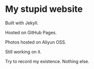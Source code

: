 # My stupid website

Built with Jekyll. 

Hosted on GitHub Pages. 

Photos hosted on Aliyun OSS. 

Still working on it. 

Try to record my existence. Nothing else.